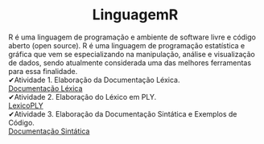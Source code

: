 <h1 align="center"> LinguagemR </h1>

R é uma linguagem de programação e ambiente de software livre
e código aberto (open source). R é uma linguagem de programação 
estatística e gráfica que vem se especializando na manipulação, análise
e visualização de dados, sendo atualmente considerada uma das melhores
ferramentas para essa finalidade. <br>
✔Atividade 1. Elaboração da Documentação Léxica. <br>
[Documentação Léxica](https://github.com/JessicaPortilio/LinguagemR/blob/main/documentos/Documenta%C3%A7%C3%A3o%20R.pdf) <br>
✔Atividade 2. Elaboração do Léxico em PLY. <br>
[LexicoPLY](https://github.com/JessicaPortilio/LinguagemR/blob/main/ExpressionLanguageLex.py.py)<br>
✔Atividade 3. Elaboração da Documentação Sintática e Exemplos de Código. <br>
[Documentação Sintática](https://github.com/JessicaPortilio/LinguagemR/blob/main/documentos/Documenta%C3%A7%C3%A3o%20Sint%C3%A1tica%20da%20Linguagem%20R.pdf)<br>
<br>

